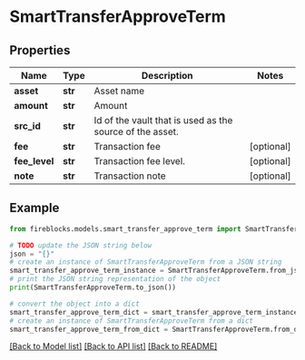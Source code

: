 # SmartTransferApproveTerm


## Properties

Name | Type | Description | Notes
------------ | ------------- | ------------- | -------------
**asset** | **str** | Asset name | 
**amount** | **str** | Amount | 
**src_id** | **str** | Id of the vault that is used as the source of the asset. | 
**fee** | **str** | Transaction fee | [optional] 
**fee_level** | **str** | Transaction fee level. | [optional] 
**note** | **str** | Transaction note | [optional] 

## Example

```python
from fireblocks.models.smart_transfer_approve_term import SmartTransferApproveTerm

# TODO update the JSON string below
json = "{}"
# create an instance of SmartTransferApproveTerm from a JSON string
smart_transfer_approve_term_instance = SmartTransferApproveTerm.from_json(json)
# print the JSON string representation of the object
print(SmartTransferApproveTerm.to_json())

# convert the object into a dict
smart_transfer_approve_term_dict = smart_transfer_approve_term_instance.to_dict()
# create an instance of SmartTransferApproveTerm from a dict
smart_transfer_approve_term_from_dict = SmartTransferApproveTerm.from_dict(smart_transfer_approve_term_dict)
```
[[Back to Model list]](../README.md#documentation-for-models) [[Back to API list]](../README.md#documentation-for-api-endpoints) [[Back to README]](../README.md)



